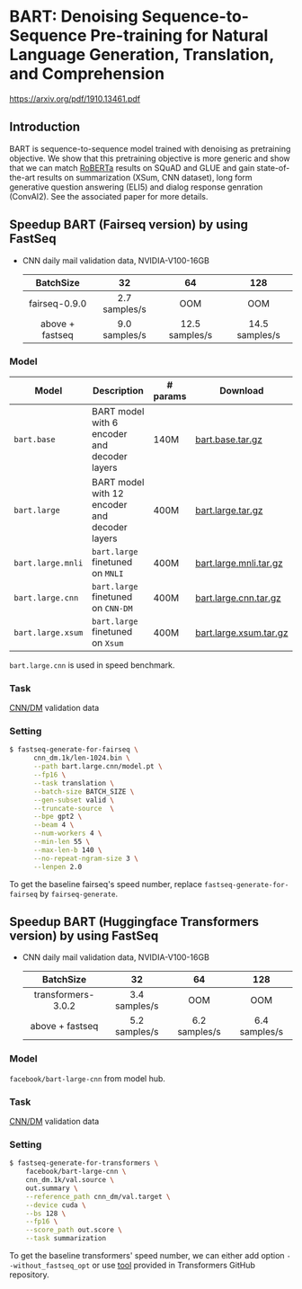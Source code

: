 # BART: Denoising Sequence-to-Sequence Pre-training for Natural Language Generation, Translation, and Comprehension

https://arxiv.org/pdf/1910.13461.pdf

## Introduction

BART is sequence-to-sequence model trained with denoising as pretraining objective. We show that this pretraining objective is more generic and show that we can match [RoBERTa](../roberta) results on SQuAD and GLUE and gain state-of-the-art results on summarization (XSum, CNN dataset), long form generative question answering (ELI5) and dialog response genration (ConvAI2). See the associated paper for more details.

## Speedup BART (Fairseq version) by using FastSeq

- CNN daily mail validation data, NVIDIA-V100-16GB

  |     BatchSize    |       32      |        64       |      128       |
  |:----------------:|:-------------:|:---------------:|:--------------:|
  | fairseq-0.9.0    | 2.7 samples/s |       OOM       |      OOM       |
  | above + fastseq  | 9.0 samples/s | 12.5 samples/s  | 14.5 samples/s |

### Model

Model | Description | # params | Download
---|---|---|---
`bart.base` | BART model with 6 encoder and decoder layers | 140M | [bart.base.tar.gz](https://dl.fbaipublicfiles.com/fairseq/models/bart.base.tar.gz)
`bart.large` | BART model with 12 encoder and decoder layers | 400M | [bart.large.tar.gz](https://dl.fbaipublicfiles.com/fairseq/models/bart.large.tar.gz)
`bart.large.mnli` | `bart.large` finetuned on `MNLI` | 400M | [bart.large.mnli.tar.gz](https://dl.fbaipublicfiles.com/fairseq/models/bart.large.mnli.tar.gz)
`bart.large.cnn` | `bart.large` finetuned on `CNN-DM` | 400M | [bart.large.cnn.tar.gz](https://dl.fbaipublicfiles.com/fairseq/models/bart.large.cnn.tar.gz)
`bart.large.xsum` | `bart.large` finetuned on `Xsum` | 400M | [bart.large.xsum.tar.gz](https://dl.fbaipublicfiles.com/fairseq/models/bart.large.xsum.tar.gz)

`bart.large.cnn` is used in speed benchmark.

### Task
[CNN/DM](https://github.com/harvardnlp/sent-summary) validation data

### Setting

```bash
$ fastseq-generate-for-fairseq \
      cnn_dm.1k/len-1024.bin \
      --path bart.large.cnn/model.pt \
      --fp16 \
      --task translation \
      --batch-size BATCH_SIZE \
      --gen-subset valid \
      --truncate-source  \
      --bpe gpt2 \
      --beam 4 \
      --num-workers 4 \
      --min-len 55 \
      --max-len-b 140 \
      --no-repeat-ngram-size 3 \
      --lenpen 2.0
```

To get the baseline fairseq's speed number, replace `fastseq-generate-for-fairseq` by `fairseq-generate`.

## Speedup BART (Huggingface Transformers version) by using FastSeq

- CNN daily mail validation data, NVIDIA-V100-16GB

  |      BatchSize      |       32      |       64       |       128      |
  |:-------------------:|:-------------:|:--------------:|:--------------:|
  | transformers-3.0.2  | 3.4 samples/s |      OOM       |      OOM       |
  |  above + fastseq    | 5.2 samples/s | 6.2 samples/s  | 6.4 samples/s  |


### Model
`facebook/bart-large-cnn` from model hub.

### Task
[CNN/DM](https://github.com/harvardnlp/sent-summary) validation data

### Setting

```bash
$ fastseq-generate-for-transformers \
    facebook/bart-large-cnn \
    cnn_dm.1k/val.source \
    out.summary \
    --reference_path cnn_dm/val.target \
    --device cuda \
    --bs 128 \
    --fp16 \
    --score_path out.score \
    --task summarization
```

To get the baseline transformers' speed number, we can either add option `--without_fastseq_opt` or use [tool](https://github.com/huggingface/transformers/tree/master/examples/seq2seq) provided in Transformers GitHub repository.

